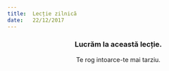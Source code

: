 ```yaml
---
title:  Lecție zilnică
date:   22/12/2017
---
```


### <center>Lucrăm la această lecție.</center>
<center>Te rog intoarce-te mai tarziu.</center>
